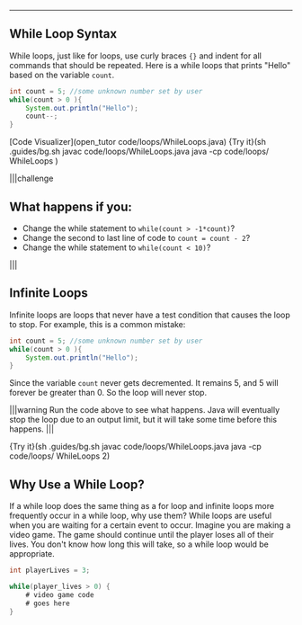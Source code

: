 ---

## While Loop Syntax
While loops, just like for loops, use curly braces `{}` and indent for all commands that should be repeated. Here is a while loops that prints "Hello" based on the variable `count`.

```java
int count = 5; //some unknown number set by user
while(count > 0 ){
    System.out.println("Hello");
    count--;
}
```

[Code Visualizer](open_tutor code/loops/WhileLoops.java)
{Try it}(sh .guides/bg.sh javac code/loops/WhileLoops.java java -cp code/loops/ WhileLoops )

|||challenge
## What happens if you:
* Change the while statement to `while(count > -1*count)`?
* Change the second to last line of code to `count = count - 2`?
* Change the while statement to `while(count < 10)`?

|||

## Infinite Loops
Infinite loops are loops that never have a test condition that causes the loop to stop. For example, this is a common mistake:

```java
int count = 5; //some unknown number set by user
while(count > 0 ){
    System.out.println("Hello");
}
```

Since the variable `count` never gets decremented. It remains 5, and 5 will forever be greater than 0. So the loop will never stop.

|||warning
Run the code above to see what happens. Java will eventually stop the loop due to an output limit, but it will take some time before this happens. 
|||

{Try it}(sh .guides/bg.sh javac code/loops/WhileLoops.java java -cp code/loops/ WhileLoops 2)

## Why Use a While Loop?
If a while loop does the same thing as a for loop and infinite loops more frequently occur in a while loop, why use them? While loops are useful when you are waiting for a certain event to occur. Imagine you are making a video game. The game should continue until the player loses all of their lives. You don't know how long this will take, so a while loop would be appropriate.

```java
int playerLives = 3;

while(player_lives > 0) {
    # video game code
    # goes here
}
```